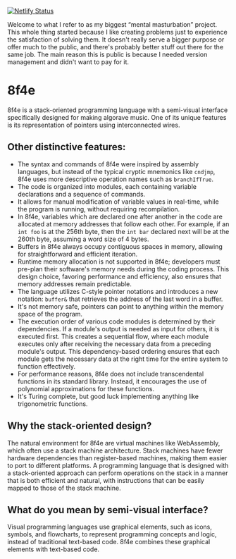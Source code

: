 [![Netlify Status](https://api.netlify.com/api/v1/badges/21e4864c-e37c-4039-85a0-baf88a997c6b/deploy-status)](https://app.netlify.com/sites/8f4e/deploys)

Welcome to what I refer to as my biggest “mental masturbation” project. This whole thing started because I like creating problems just to experience the satisfaction of solving them. It doesn't really serve a bigger purpose or offer much to the public, and there's probably better stuff out there for the same job. The main reason this is public is because I needed version management and didn't want to pay for it.

# 8f4e

8f4e is a stack-oriented programming language with a semi-visual interface specifically designed for making algorave music. One of its unique features is its representation of pointers using interconnected wires.

## Other distinctive features:
- The syntax and commands of 8f4e were inspired by assembly languages, but instead of the typical cryptic mnemonics like `cndjmp`, 8f4e uses more descriptive operation names such as `branchIfTrue`.
- The code is organized into modules, each containing variable declarations and a sequence of commands.
- It allows for manual modification of variable values in real-time, while the program is running, without requiring recompilation.
- In 8f4e, variables which are declared one after another in the code are allocated at memory addresses that follow each other. For example, if an `int foo` is at the 256th byte, then the `int bar` declared next will be at the 260th byte, assuming a word size of 4 bytes.
- Buffers in 8f4e always occupy contiguous spaces in memory, allowing for straightforward and efficient iteration.
- Runtime memory allocation is not supported in 8f4e; developers must pre-plan their software's memory needs during the coding process. This design choice, favoring performance and efficiency, also ensures that memory addresses remain predictable.
- The language utilizes C-style pointer notations and introduces a new notation: `buffer&` that retrieves the address of the last word in a buffer.
- It's not memory safe, pointers can point to anything within the memory space of the program.
- The execution order of various code modules is determined by their dependencies. If a module's output is needed as input for others, it is executed first. This creates a sequential flow, where each module executes only after receiving the necessary data from a preceding module's output. This dependency-based ordering ensures that each module gets the necessary data at the right time for the entire system to function effectively.
- For performance reasons, 8f4e does not include transcendental functions in its standard library. Instead, it encourages the use of polynomial approximations for these functions.
- It's Turing complete, but good luck implementing anything like trigonometric functions.

## Why the stack-oriented design?

The natural environment for 8f4e are virtual machines like WebAssembly, which often use a stack machine architecture. Stack machines have fewer hardware dependencies than register-based machines, making them easier to port to different platforms.
A programming language that is designed with a stack-oriented approach can perform operations on the stack in a manner that is both efficient and natural, with instructions that can be easily mapped to those of the stack machine.

## What do you mean by semi-visual interface?

Visual programming languages use graphical elements, such as icons, symbols, and flowcharts, to represent programming concepts and logic, instead of traditional text-based code. 8f4e combines these graphical elements with text-based code.
